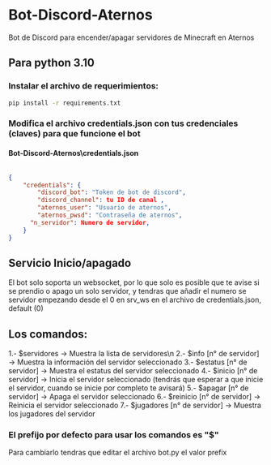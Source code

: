 # Bot-Discord-Aternos
Bot de Discord para encender/apagar servidores de Minecraft en Aternos

## Para python 3.10

### Instalar el archivo de requerimientos:
```bash
pip install -r requirements.txt
```

### Modifica el archivo credentials.json con tus credenciales (claves) para que funcione el bot

#### Bot-Discord-Aternos\credentials.json
```json

{
    "credentials": {
        "discord_bot": "Token de bot de discord",
        "discord_channel": tu ID de canal ,
        "aternos_user": "Usuario de aternos",
        "aternos_pwsd": "Contraseña de aternos",
	  "n_servidor": Numero de servidor,
    }
}
```
## Servicio Inicio/apagado
El bot solo soporta un websocket, por lo que solo es posible que te avise si se prendio o apago un solo servidor, y tendras que añadir el numero se servidor empezando desde el 0 en srv_ws en el archivo de credentials.json, default (0)

## Los comandos:

1.- $servidores                 -> Muestra la lista de servidores\n
2.- $info [n° de servidor]      -> Muestra la información del servidor seleccionado
3.- $estatus [n° de servidor]   -> Muestra el estatus del servidor seleccionado
4.- $inicio [n° de servidor]    -> Inicia el servidor seleccionado (tendrás que esperar a que inicie el servidor, cuando se inicie por completo te avisará)
5.- $apagar [n° de servidor]	  -> Apaga el servidor seleccionado
6.- $reinicio [n° de servidor]  -> Reinicia el servidor seleccionado
7.- $jugadores [n° de servidor] -> Muestra los jugadores del servidor

### El prefijo por defecto para usar los comandos es "$"
Para cambiarlo tendras que editar el archivo bot.py el valor prefix
